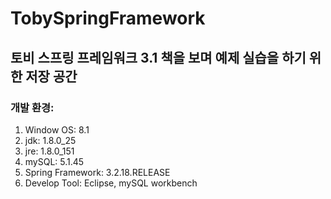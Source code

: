 # TobySpringFramework

## 토비 스프링 프레임워크 3.1 책을 보며 예제 실습을 하기 위한 저장 공간

### 개발 환경:
1. Window OS: 8.1
2. jdk: 1.8.0_25
3. jre: 1.8.0_151
4. mySQL: 5.1.45
5. Spring Framework: 3.2.18.RELEASE
6. Develop Tool: Eclipse, mySQL workbench
